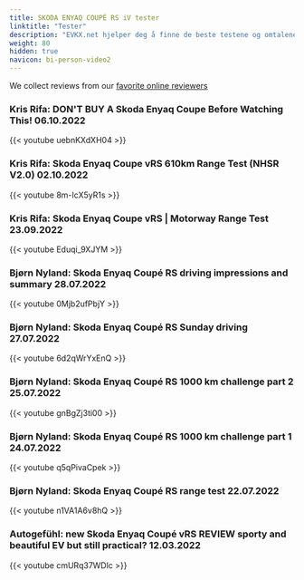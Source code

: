 ```yaml
---
title: SKODA ENYAQ COUPÉ RS iV tester
linktitle: "Tester"
description: "EVKX.net hjelper deg å finne de beste testene og omtalene av denne modellen. "
weight: 80
hidden: true
navicon: bi-person-video2
---
```

We collect reviews from our [favorite online reviewers](/guides/evreviewers/)

### Kris Rifa: DON'T BUY A Skoda Enyaq Coupe Before Watching This! 06.10.2022

{{< youtube uebnKXdXH04 >}}

### Kris Rifa: Skoda Enyaq Coupe vRS 610km Range Test (NHSR V2.0) 02.10.2022

{{< youtube 8m-IcX5yR1s >}}

### Kris Rifa: Skoda Enyaq Coupe vRS | Motorway Range Test 23.09.2022

{{< youtube Eduqi_9XJYM >}}

### Bjørn Nyland: Skoda Enyaq Coupé RS driving impressions and summary 28.07.2022

{{< youtube 0Mjb2ufPbjY >}}

### Bjørn Nyland: Skoda Enyaq Coupé RS Sunday driving 27.07.2022

{{< youtube 6d2qWrYxEnQ >}}

### Bjørn Nyland: Skoda Enyaq Coupé RS 1000 km challenge part 2 25.07.2022

{{< youtube gnBgZj3ti00 >}}

### Bjørn Nyland: Skoda Enyaq Coupé RS 1000 km challenge part 1 24.07.2022

{{< youtube q5qPivaCpek >}}

### Bjørn Nyland: Skoda Enyaq Coupé RS range test 22.07.2022

{{< youtube n1VA1A6v8hQ >}}

### Autogefühl: new Skoda Enyaq Coupé vRS REVIEW sporty and beautiful EV but still practical? 12.03.2022

{{< youtube cmURq37WDlc >}}

